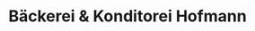---
title: "Bäckerei & Konditorei Hofmann"
url: /borsdorf/baeckerei-und-konditorei-hofmann/
shop: Bäckerei
---